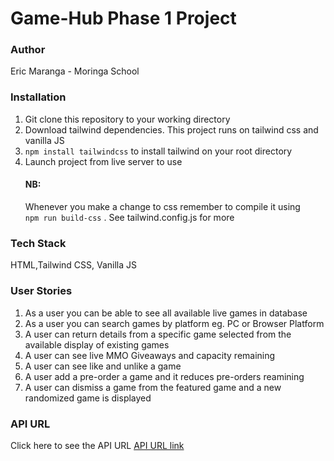 # Game-Hub Phase 1 Project

### Author
Eric Maranga - Moringa School

### Installation
   1. Git clone this repository to your working directory
   2. Download tailwind dependencies. This project runs on tailwind css and vanilla JS
   3. <code>npm install tailwindcss</code> to install tailwind on your root directory
   4. Launch project from  live server to use
      #### NB:
      Whenever you make a change to css remember to compile it using <code> npm run build-css</code> . See tailwind.config.js for more

### Tech Stack
   HTML,Tailwind CSS, Vanilla JS

### User Stories
 1. As a user you can be able to see all available live games in  database
 2. As a user you can search games by platform eg. PC or Browser Platform
 3. A user can return details from a specific game selected from the available display of existing games
 4. A user can see live MMO Giveaways and capacity remaining
 5. A user can see like and unlike a game
 6. A user add a pre-order a game and it reduces pre-orders reamining
 7. A user can dismiss a game from the featured game and a new randomized game is displayed

### API URL
Click here to see the API URL [API URL link](https://www.mmobomb.com/api1/games)